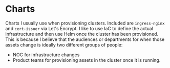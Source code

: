 # Charts

Charts I usually use when provisioning clusters. Included are `ingress-nginx` and `cert-issuer` via Let's Encrypt. I like
to use IaC to define the actual infrastructure and then use Helm once the cluster has been provisioned. This is because
I believe that the audiences or departments for when those assets change is ideally two different groups of people:

- NOC for infrastructure changes
- Product teams for provisioning assets in the cluster once it is running.